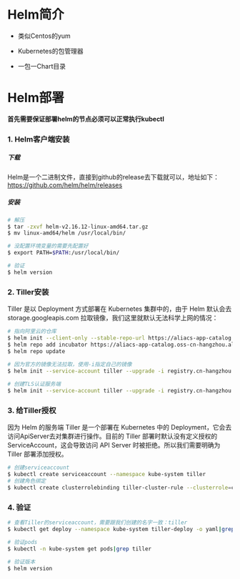 # Helm简介

- 类似Centos的yum

- Kubernetes的包管理器

- 一包一Chart目录

# Helm部署

**首先需要保证部署helm的节点必须可以正常执行kubectl**

### 1. Helm客户端安装

##### 下载

Helm是一个二进制文件，直接到github的release去下载就可以，地址如下： https://github.com/helm/helm/releases

##### 安装

```bash
# 解压
$ tar -zxvf helm-v2.16.12-linux-amd64.tar.gz
$ mv linux-amd64/helm /usr/local/bin/

# 没配置环境变量的需要先配置好
$ export PATH=$PATH:/usr/local/bin/

# 验证
$ helm version
```

### 2. Tiller安装

Tiller 是以 Deployment 方式部署在 Kubernetes 集群中的，由于 Helm 默认会去 storage.googleapis.com 拉取镜像，我们这里就默认无法科学上网的情况：

```bash
# 指向阿里云的仓库
$ helm init --client-only --stable-repo-url https://aliacs-app-catalog.oss-cn-hangzhou.aliyuncs.com/charts/
$ helm repo add incubator https://aliacs-app-catalog.oss-cn-hangzhou.aliyuncs.com/charts-incubator/
$ helm repo update

# 因为官方的镜像无法拉取，使用-i指定自己的镜像
$ helm init --service-account tiller --upgrade -i registry.cn-hangzhou.aliyuncs.com/google_containers/tiller:v2.16.12  --stable-repo-url https://kubernetes.oss-cn-hangzhou.aliyuncs.com/charts
 
# 创建TLS认证服务端
$ helm init --service-account tiller --upgrade -i registry.cn-hangzhou.aliyuncs.com/google_containers/tiller:v2.16.12 --tiller-tls-cert /etc/kubernetes/ssl/server.pem --tiller-tls-key /etc/kubernetes/ssl/server-key.pem --tls-ca-cert /etc/kubernetes/ssl/ca.pem --tiller-namespace kube-system --stable-repo-url https://kubernetes.oss-cn-hangzhou.aliyuncs.com/charts
```

### 3. 给Tiller授权

因为 Helm 的服务端 Tiller 是一个部署在 Kubernetes 中的 Deployment，它会去访问ApiServer去对集群进行操作。目前的 Tiller 部署时默认没有定义授权的 ServiceAccount，这会导致访问 API Server 时被拒绝。所以我们需要明确为 Tiller 部署添加授权。

```bash
# 创建serviceaccount
$ kubectl create serviceaccount --namespace kube-system tiller
# 创建角色绑定
$ kubectl create clusterrolebinding tiller-cluster-rule --clusterrole=cluster-admin --serviceaccount=kube-system:tiller
```

### 4. 验证

```bash
# 查看Tiller的serviceaccount，需要跟我们创建的名字一致：tiller
$ kubectl get deploy --namespace kube-system tiller-deploy -o yaml|grep serviceAccount

# 验证pods
$ kubectl -n kube-system get pods|grep tiller

# 验证版本
$ helm version
```